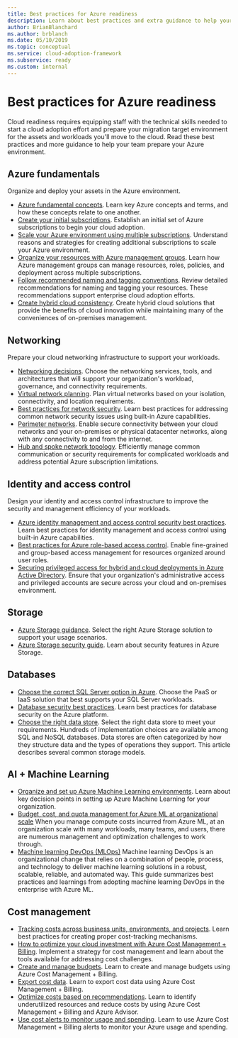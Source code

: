 ```yaml
---
title: Best practices for Azure readiness
description: Learn about best practices and extra guidance to help your team establish and prepare your Azure environment.
author: BrianBlanchard
ms.author: brblanch
ms.date: 05/10/2019
ms.topic: conceptual
ms.service: cloud-adoption-framework
ms.subservice: ready
ms.custom: internal
---
```


# Best practices for Azure readiness

Cloud readiness requires equipping staff with the technical skills needed to start a cloud adoption effort and prepare your migration target environment for the assets and workloads you'll move to the cloud. Read these best practices and more guidance to help your team prepare your Azure environment.

## Azure fundamentals

Organize and deploy your assets in the Azure environment.

- [Azure fundamental concepts](../considerations/fundamental-concepts.md). Learn key Azure concepts and terms, and how these concepts relate to one another.
- [Create your initial subscriptions](./initial-subscriptions.md). Establish an initial set of Azure subscriptions to begin your cloud adoption.
- [Scale your Azure environment using multiple subscriptions](../azure-best-practices/scale-subscriptions.md). Understand reasons and strategies for creating additional subscriptions to scale your Azure environment.
- [Organize your resources with Azure management groups](../azure-best-practices/organize-subscriptions.md). Learn how Azure management groups can manage resources, roles, policies, and deployment across multiple subscriptions.
- [Follow recommended naming and tagging conventions](../azure-best-practices/naming-and-tagging.md). Review detailed recommendations for naming and tagging your resources. These recommendations support enterprise cloud adoption efforts.
- [Create hybrid cloud consistency](../considerations/hybrid-consistency.md). Create hybrid cloud solutions that provide the benefits of cloud innovation while maintaining many of the conveniences of on-premises management.

## Networking

Prepare your cloud networking infrastructure to support your workloads.

- [Networking decisions](../considerations/networking-options.md). Choose the networking services, tools, and architectures that will support your organization's workload, governance, and connectivity requirements.
- [Virtual network planning](/azure/virtual-network/virtual-network-vnet-plan-design-arm?toc=/azure/cloud-adoption-framework/toc.json&bc=/azure/cloud-adoption-framework/_bread/toc.json). Plan virtual networks based on your isolation, connectivity, and location requirements.
- [Best practices for network security](/azure/security/fundamentals/network-best-practices?toc=/azure/cloud-adoption-framework/toc.json&bc=/azure/cloud-adoption-framework/_bread/toc.json). Learn best practices for addressing common network security issues using built-in Azure capabilities.
- [Perimeter networks](./perimeter-networks.md). Enable secure connectivity between your cloud networks and your on-premises or physical datacenter networks, along with any connectivity to and from the internet.
- [Hub and spoke network topology](./hub-spoke-network-topology.md). Efficiently manage common communication or security requirements for complicated workloads and address potential Azure subscription limitations.

## Identity and access control

Design your identity and access control infrastructure to improve the security and management efficiency of your workloads.

- [Azure identity management and access control security best practices](/azure/security/fundamentals/identity-management-best-practices?toc=/azure/cloud-adoption-framework/toc.json&bc=/azure/cloud-adoption-framework/_bread/toc.json). Learn best practices for identity management and access control using built-in Azure capabilities.
- [Best practices for Azure role-based access control](../considerations/roles.md). Enable fine-grained and group-based access management for resources organized around user roles.
- [Securing privileged access for hybrid and cloud deployments in Azure Active Directory](/azure/active-directory/users-groups-roles/directory-admin-roles-secure?toc=/azure/cloud-adoption-framework/toc.json&bc=/azure/cloud-adoption-framework/_bread/toc.json). Ensure that your organization's administrative access and privileged accounts are secure across your cloud and on-premises environment.

## Storage

- [Azure Storage guidance](../considerations/storage-options.md). Select the right Azure Storage solution to support your usage scenarios.
- [Azure Storage security guide](/azure/storage/blobs/security-recommendations?toc=/azure/cloud-adoption-framework/toc.json&bc=/azure/cloud-adoption-framework/_bread/toc.json). Learn about security features in Azure Storage.

## Databases

- [Choose the correct SQL Server option in Azure](/azure/sql-database/sql-database-paas-vs-sql-server-iaas?toc=/azure/cloud-adoption-framework/toc.json&bc=/azure/cloud-adoption-framework/_bread/toc.json). Choose the PaaS or IaaS solution that best supports your SQL Server workloads.
- [Database security best practices](/azure/security/azure-database-security-best-practices?toc=/azure/cloud-adoption-framework/toc.json&bc=/azure/cloud-adoption-framework/_bread/toc.json). Learn best practices for database security on the Azure platform.
- [Choose the right data store](/azure/architecture/guide/technology-choices/data-store-overview). Select the right data store to meet your requirements. Hundreds of implementation choices are available among SQL and NoSQL databases. Data stores are often categorized by how they structure data and the types of operations they support. This article describes several common storage models.

## AI + Machine Learning

- [Organize and set up Azure Machine Learning environments](./ai-machine-learning-resource-organization.md). Learn about key decision points in setting up Azure Machine Learning for your organization.
- [Budget, cost, and quota management for Azure ML at organizational scale](/azure/cloud-adoption-framework/ready/azure-best-practices/optimize-ai-machine-learning-cost)
  When you manage compute costs incurred from Azure ML, at an organization scale with many workloads, many teams, and users, there are numerous management and optimization challenges to work through. 
- [Machine learning DevOps (MLOps)](/azure/cloud-adoption-framework/ready/azure-best-practices/ai-machine-learning-mlops)
  Machine learning DevOps is an organizational change that relies on a combination of people, process, and technology to deliver machine learning solutions in a robust, scalable, reliable, and automated way. This guide summarizes best practices and learnings from adopting machine learning DevOps in the enterprise with Azure ML.


## Cost management

- [Tracking costs across business units, environments, and projects](./track-costs.md). Learn best practices for creating proper cost-tracking mechanisms.
- [How to optimize your cloud investment with Azure Cost Management + Billing](/azure/cost-management-billing/costs/cost-mgt-best-practices?toc=/azure/cloud-adoption-framework/toc.json&bc=/azure/cloud-adoption-framework/_bread/toc.json). Implement a strategy for cost management and learn about the tools available for addressing cost challenges.
- [Create and manage budgets](/azure/cost-management-billing/costs/tutorial-acm-create-budgets?toc=/azure/cloud-adoption-framework/toc.json&bc=/azure/cloud-adoption-framework/_bread/toc.json). Learn to create and manage budgets using Azure Cost Management + Billing.
- [Export cost data](/azure/cost-management-billing/costs/tutorial-export-acm-data?toc=/azure/cloud-adoption-framework/toc.json&bc=/azure/cloud-adoption-framework/_bread/toc.json). Learn to export cost data using Azure Cost Management + Billing.
- [Optimize costs based on recommendations](/azure/cost-management-billing/costs/tutorial-acm-opt-recommendations?toc=/azure/cloud-adoption-framework/toc.json&bc=/azure/cloud-adoption-framework/_bread/toc.json). Learn to identify underutilized resources and reduce costs by using Azure Cost Management + Billing and Azure Advisor.
- [Use cost alerts to monitor usage and spending](/azure/cost-management-billing/costs/cost-mgt-alerts-monitor-usage-spending?toc=/azure/cloud-adoption-framework/toc.json&bc=/azure/cloud-adoption-framework/_bread/toc.json). Learn to use Azure Cost Management + Billing alerts to monitor your Azure usage and spending.
